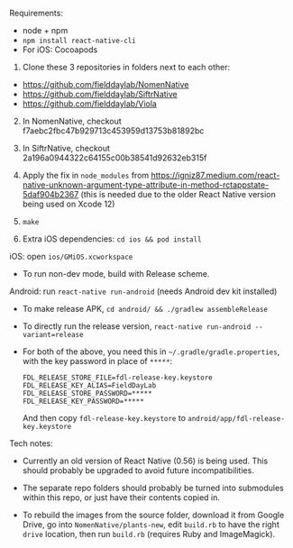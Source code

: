 Requirements:

* node + npm
* `npm install react-native-cli`
* For iOS: Cocoapods

1. Clone these 3 repositories in folders next to each other:

  * https://github.com/fielddaylab/NomenNative
  * https://github.com/fielddaylab/SiftrNative
  * https://github.com/fielddaylab/Viola

2. In NomenNative, checkout f7aebc2fbc47b929713c453959d13753b81892bc

3. In SiftrNative, checkout 2a196a0944322c64155c00b38541d92632eb315f

4. Apply the fix in `node_modules` from https://igniz87.medium.com/react-native-unknown-argument-type-attribute-in-method-rctappstate-5daf904b2367 (this is needed due to the older React Native version being used on Xcode 12)

5. `make`

6. Extra iOS dependencies: `cd ios && pod install`

iOS: open `ios/GMiOS.xcworkspace`

  * To run non-dev mode, build with Release scheme.

Android: run `react-native run-android` (needs Android dev kit installed)

  * To make release APK, `cd android/ && ./gradlew assembleRelease`

  * To directly run the release version, `react-native run-android --variant=release`

  * For both of the above, you need this in `~/.gradle/gradle.properties`,
    with the key password in place of `*****`:

        FDL_RELEASE_STORE_FILE=fdl-release-key.keystore
        FDL_RELEASE_KEY_ALIAS=FieldDayLab
        FDL_RELEASE_STORE_PASSWORD=*****
        FDL_RELEASE_KEY_PASSWORD=*****

    And then copy `fdl-release-key.keystore` to `android/app/fdl-release-key.keystore`

Tech notes:

* Currently an old version of React Native (0.56) is being used. This should probably be upgraded to avoid future incompatibilities.

* The separate repo folders should probably be turned into submodules within this repo, or just have their contents copied in.

* To rebuild the images from the source folder, download it from Google Drive, go into `NomenNative/plants-new`, edit `build.rb` to have the right `drive` location, then run `build.rb` (requires Ruby and ImageMagick).
